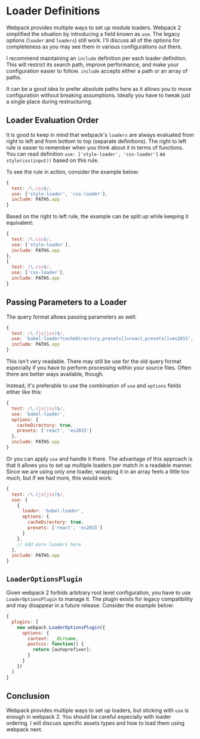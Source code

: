 # Loader Definitions

Webpack provides multiple ways to set up module loaders. Webpack 2 simplified the situation by introducing a field known as `use`. The legacy options (`loader` and `loaders`) still work. I'll discuss all of the options for completeness as you may see them in various configurations out there.

I recommend maintaining an `include` definition per each loader definition. This will restrict its search path, improve performance, and make your configuration easier to follow. `include` accepts either a path or an array of paths.

It can be a good idea to prefer absolute paths here as it allows you to move configuration without breaking assumptions. Ideally you have to tweak just a single place during restructuring.

## Loader Evaluation Order

It is good to keep in mind that webpack's `loaders` are always evaluated from right to left and from bottom to top (separate definitions). The right to left rule is easier to remember when you think about it in terms of functions. You can read definition `use: ['style-loader', 'css-loader']` as `style(css(input))` based on this rule.

To see the rule in action, consider the example below:

```javascript
{
  test: /\.css$/,
  use: ['style-loader', 'css-loader'],
  include: PATHS.app
}
```

Based on the right to left rule, the example can be split up while keeping it equivalent:

```javascript
{
  test: /\.css$/,
  use: ['style-loader'],
  include: PATHS.app
},
{
  test: /\.css$/,
  use: ['css-loader'],
  include: PATHS.app
}
```

## Passing Parameters to a Loader

The query format allows passing parameters as well:

```javascript
{
  test: /\.(js|jsx)$/,
  use: 'babel-loader?cacheDirectory,presets[]=react,presets[]=es2015',
  include: PATHS.app
}
```

This isn't very readable. There may still be use for the old query format especially if you have to perform processing within your source files. Often there are better ways available, though.

Instead, it's preferable to use the combination of `use` and `options` fields either like this:

```javascript
{
  test: /\.(js|jsx)$/,
  use: 'babel-loader',
  options: {
    cacheDirectory: true,
    presets: ['react', 'es2015']
  },
  include: PATHS.app
}
```

Or you can apply `use` and handle it there. The advantage of this approach is that it allows you to set up multiple loaders per match in a readable manner. Since we are using only one loader, wrapping it in an array feels a little too much, but if we had more, this would work:

```javascript
{
  test: /\.(js|jsx)$/,
  use: [
    {
      loader: 'babel-loader',
      options: {
        cacheDirectory: true,
        presets: ['react', 'es2015']
      }
    },
    // Add more loaders here
  ],
  include: PATHS.app
}
```

## `LoaderOptionsPlugin`

Given webpack 2 forbids arbitrary root level configuration, you have to use `LoaderOptionsPlugin` to manage it. The plugin exists for legacy compatibility and may disappear in a future release. Consider the example below:

```javascript
{
  plugins: [
    new webpack.LoaderOptionsPlugin({
      options: {
        context: __dirname,
        postcss: function() {
          return [autoprefixer];
        }
      }
    })
  ]
}
```

## Conclusion

Webpack provides multiple ways to set up loaders, but sticking with `use` is enough in webpack 2. You should be careful especially with loader ordering. I will discuss specific assets types and how to load them using webpack next.
